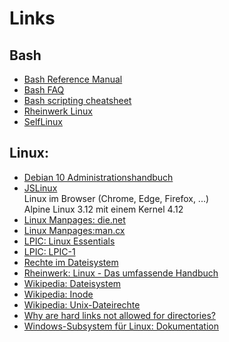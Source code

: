 # Links

## Bash

- [Bash Reference Manual](https://www.gnu.org/software/bash/manual/html_node/index.html)
- [Bash FAQ](https://mywiki.wooledge.org/BashFAQ/)
- [Bash scripting cheatsheet](https://devhints.io/bash)
- [Rheinwerk Linux](https://openbook.rheinwerk-verlag.de/linux/linux_kap11_001.html)
- [SelfLinux](https://www.selflinux.org/selflinux/html/shellprogrammierung.html)

## Linux:

- [Debian 10 Administrationshandbuch](https://debian-handbook.info/browse/de-DE/stable/index.html)
- [JSLinux](https://bellard.org/jslinux/vm.html?url=alpine-x86.cfg&mem=192)  
  Linux im Browser (Chrome, Edge, Firefox, ...)  
  Alpine Linux 3.12 mit einem Kernel 4.12
- [Linux Manpages: die.net](https://linux.die.net/man/)
- [Linux Manpages:man.cx](https://man.cx/)
- [LPIC: Linux Essentials](https://learning.lpi.org/pdfstore/LPI-Learning-Material-010-160-de.pdf)
- [LPIC: LPIC-1](https://learning.lpi.org/pdfstore/LPI-Learning-Material-101-500-de.pdf)
- [Rechte im Dateisystem](https://www.informatik-aktuell.de/betrieb/betriebssysteme/rechte-im-dateisystem-mehr-als-nur-rwx.html)
- [Rheinwerk: Linux - Das umfassende Handbuch](https://openbook.rheinwerk-verlag.de/linux/index.html)
- [Wikipedia: Dateisystem](https://de.wikipedia.org/wiki/Dateisystem)
- [Wikipedia: Inode](https://de.wikipedia.org/wiki/Inode)
- [Wikipedia: Unix-Dateirechte](https://de.wikipedia.org/wiki/Unix-Dateirechte)
- [Why are hard links not allowed for directories?](https://askubuntu.com/questions/210741/why-are-hard-links-not-allowed-for-directories)
- [Windows-Subsystem für Linux: Dokumentation](https://docs.microsoft.com/de-de/windows/wsl/)

